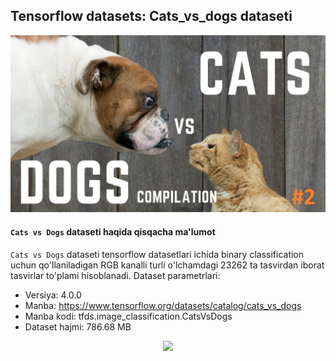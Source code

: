 ## Tensorflow datasets: Cats_vs_dogs dataseti

<p align="center">
  <img src="https://github.com/MisterFoziljon/CATS_vs_DOGS/blob/main/rasmlar/cats-vs-dogs.jpg" />
</p>

#### ```Cats vs Dogs``` dataseti haqida qisqacha ma'lumot

```Cats vs Dogs``` dataseti tensorflow datasetlari ichida binary classification uchun qo'llaniladigan RGB kanalli turli o'lchamdagi 23262 ta tasvirdan iborat tasvirlar to'plami hisoblanadi. Dataset parametrlari:

* Versiya: 4.0.0 
* Manba: https://www.tensorflow.org/datasets/catalog/cats_vs_dogs
* Manba kodi: tfds.image_classification.CatsVsDogs
* Dataset hajmi: 786.68 MB 

<p align="center">
  <img src="https://github.com/MisterFoziljon/CATS_vs_DOGS/blob/main/rasmlar/cats-dogs.jpg" />
</p>
